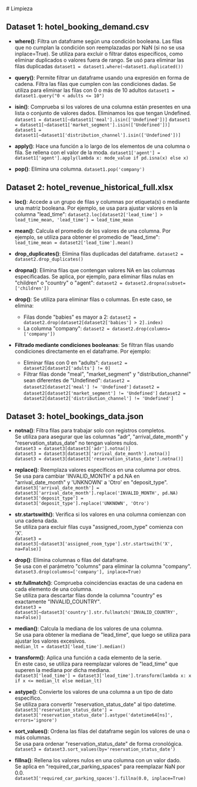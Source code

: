 # Limpieza

## Dataset 1: hotel_booking_demand.csv

- **where()**: Filtra un dataframe según una condición booleana. Las filas que no cumplan la condición son reemplazadas por NaN (si no se usa inplace=True). Se utiliza para excluir o filtrar datos específicos, como eliminar duplicados o valores fuera de rango. Se usó para eliminar las filas duplicadas
`dataset1 = dataset1.where(~dataset1.duplicated()) `

- **query()**: Permite filtrar un dataframe usando una expresión en forma de cadena. Filtra las filas que cumplen con las condiciones dadas. Se utiliza para eliminar las filas con 0 o más de 10 adultos
`dataset1 = dataset1.query("0 < adults <= 10")`

- **isin()**: Comprueba si los valores de una columna están presentes en una lista o conjunto de valores dados. Eliminamos los que tengan Undefined. 
`dataset1 = dataset1[~dataset1['meal'].isin(['Undefined'])]`
`dataset1 = dataset1[~dataset1['market_segment'].isin(['Undefined'])]`
`dataset1 = dataset1[~dataset1['distribution_channel'].isin(['Undefined'])]`

- **apply()**: Hace una función a lo largo de los elementos de una columna o fila. Se rellena con el valor de la moda.
`dataset1['agent'] = dataset1['agent'].apply(lambda x: mode_value if pd.isna(x) else x)`

- **pop()**: Elimina una columna. 
  `dataset1.pop('company')`


## Dataset 2: hotel_revenue_historical_full.xlsx

- **loc()**: Accede a un grupo de filas y columnas por etiqueta(s) o mediante una matriz booleana. Por ejemplo, se usa para ajustar valores en la columna "lead_time":
  `dataset2.loc[dataset2['lead_time'] > lead_time_mean, 'lead_time'] = lead_time_mean`

- **mean()**: Calcula el promedio de los valores de una columna. Por ejemplo, se utiliza para obtener el promedio de "lead_time":
  `lead_time_mean = dataset2['lead_time'].mean()`

- **drop_duplicates()**: Elimina filas duplicadas del dataframe.
  `dataset2 = dataset2.drop_duplicates()`

- **dropna()**: Elimina filas que contengan valores NA en las columnas especificadas. Se aplica, por ejemplo, para eliminar filas nulas en "children" o "country" o "agent":
  `dataset2 = dataset2.dropna(subset=['children'])`

- **drop()**: Se utiliza para eliminar filas o columnas. En este caso, se elimina:
  - Filas donde "babies" es mayor a 2:
    `dataset2 = dataset2.drop(dataset2[dataset2['babies'] > 2].index)`
  - La columna "company":
    `dataset2 = dataset2.drop(columns=['company'])`

- **Filtrado mediante condiciones booleanas**: Se filtran filas usando condiciones directamente en el dataframe. Por ejemplo:
  - Eliminar filas con 0 en "adults":
    `dataset2 = dataset2[dataset2['adults'] != 0]`
  - Filtrar filas donde "meal", "market_segment" y "distribution_channel" sean diferentes de "Undefined":
    `dataset2 = dataset2[dataset2['meal'] != 'Undefined']`
    `dataset2 = dataset2[dataset2['market_segment'] != 'Undefined']`
    `dataset2 = dataset2[dataset2['distribution_channel'] != 'Undefined']`


## Dataset 3: hotel_bookings_data.json

- **notna()**: Filtra filas para trabajar solo con registros completos.  
  Se utiliza para asegurar que las columnas "adr", "arrival_date_month" y "reservation_status_date" no tengan valores nulos.  
  `dataset3 = dataset3[dataset3['adr'].notna()]`  
  `dataset3 = dataset3[dataset3['arrival_date_month'].notna()]`  
  `dataset3 = dataset3[dataset3['reservation_status_date'].notna()]`

- **replace()**: Reemplaza valores específicos en una columna por otros.  
  Se usa para cambiar 'INVALID_MONTH' a pd.NA en "arrival_date_month" y 'UNKNOWN' a 'Otro' en "deposit_type".  
  `dataset3['arrival_date_month'] = dataset3['arrival_date_month'].replace('INVALID_MONTH', pd.NA)`  
  `dataset3['deposit_type'] = dataset3['deposit_type'].replace('UNKNOWN', 'Otro')`

- **str.startswith()**: Verifica si los valores en una columna comienzan con una cadena dada.  
  Se utiliza para excluir filas cuya "assigned_room_type" comienza con 'X'.  
  `dataset3 = dataset3[~dataset3['assigned_room_type'].str.startswith('X', na=False)]`

- **drop()**: Elimina columnas o filas del dataframe.  
  Se usa con el parámetro "columns" para eliminar la columna "company".  
  `dataset3.drop(columns=['company'], inplace=True)`

- **str.fullmatch()**: Comprueba coincidencias exactas de una cadena en cada elemento de una columna.  
  Se utiliza para descartar filas donde la columna "country" es exactamente "INVALID_COUNTRY".  
  `dataset3 = dataset3[~dataset3['country'].str.fullmatch('INVALID_COUNTRY', na=False)]`

- **median()**: Calcula la mediana de los valores de una columna.  
  Se usa para obtener la mediana de "lead_time", que luego se utiliza para ajustar los valores excesivos.  
  `median_lt = dataset3['lead_time'].median()`

- **transform()**: Aplica una función a cada elemento de la serie.  
  En este caso, se utiliza para reemplazar valores de "lead_time" que superen la mediana por dicha mediana.  
  `dataset3['lead_time'] = dataset3['lead_time'].transform(lambda x: x if x <= median_lt else median_lt)`

- **astype()**: Convierte los valores de una columna a un tipo de dato específico.  
  Se utiliza para convertir "reservation_status_date" al tipo datetime.  
  `dataset3['reservation_status_date'] = dataset3['reservation_status_date'].astype('datetime64[ns]', errors='ignore')`

- **sort_values()**: Ordena las filas del dataframe según los valores de una o más columnas.  
  Se usa para ordenar "reservation_status_date" de forma cronológica.  
  `dataset3 = dataset3.sort_values(by='reservation_status_date')`

- **fillna()**: Rellena los valores nulos en una columna con un valor dado.  
  Se aplica en "required_car_parking_spaces" para reemplazar NaN por 0.0.  
  `dataset3['required_car_parking_spaces'].fillna(0.0, inplace=True)`
